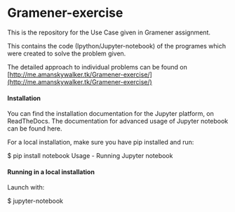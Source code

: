 # Gramener-exercise

This is the repository for the Use Case given in Gramener assignment.

This contains the code (Ipython/Jupyter-notebook) of the programes which were created to solve the problem given.

The detailed approach to individual problems can be found on [http://me.amanskywalker.tk/Gramener-exercise/](http://me.amanskywalker.tk/Gramener-exercise/)

#### Installation

You can find the installation documentation for the Jupyter platform, on ReadTheDocs. The documentation for advanced usage of Jupyter notebook can be found here.

For a local installation, make sure you have pip installed and run:

$ pip install notebook
Usage - Running Jupyter notebook

#### Running in a local installation

Launch with:

$ jupyter-notebook
